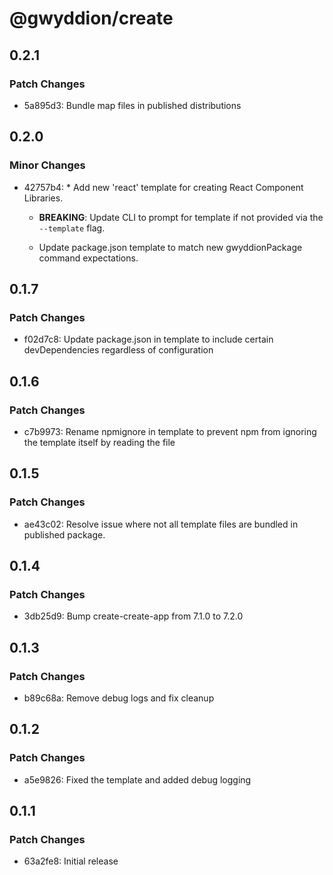 # @gwyddion/create

## 0.2.1

### Patch Changes

- 5a895d3: Bundle map files in published distributions

## 0.2.0

### Minor Changes

- 42757b4: \* Add new 'react' template for creating React Component Libraries.

  - **BREAKING**: Update CLI to prompt for template if not provided via the `--template` flag.

  - Update package.json template to match new gwyddionPackage command expectations.

## 0.1.7

### Patch Changes

- f02d7c8: Update package.json in template to include certain devDependencies regardless of configuration

## 0.1.6

### Patch Changes

- c7b9973: Rename npmignore in template to prevent npm from ignoring the template itself by reading the file

## 0.1.5

### Patch Changes

- ae43c02: Resolve issue where not all template files are bundled in published package.

## 0.1.4

### Patch Changes

- 3db25d9: Bump create-create-app from 7.1.0 to 7.2.0

## 0.1.3

### Patch Changes

- b89c68a: Remove debug logs and fix cleanup

## 0.1.2

### Patch Changes

- a5e9826: Fixed the template and added debug logging

## 0.1.1

### Patch Changes

- 63a2fe8: Initial release
